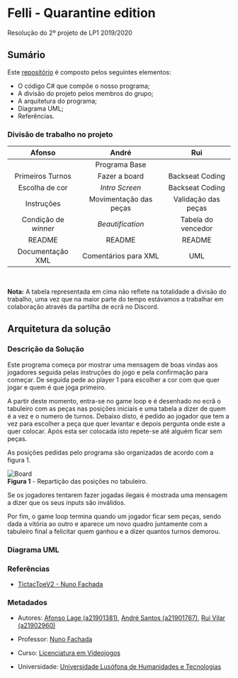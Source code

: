 
# Felli - Quarantine edition  

Resolução do 2º projeto de LP1 2019/2020

## Sumário

Este [repositório] é composto pelos seguintes elementos:

* O código C# que compõe o nosso programa;
* A divisão do projeto pelos membros do grupo;
* A arquitetura do programa;
* Diagrama UML;
* Referências.
  
### Divisão de trabalho no projeto

|Afonso                 |André                  |Rui                    |
|:---------------------:|:---------------------:|:---------------------:|
|                       |Programa Base          |                       |
|Primeiros Turnos       |Fazer a board          |Backseat Coding        |
|Escolha de cor         |_Intro Screen_         |Backseat Coding        |
|Instruções             |Movimentação das peças |Validação das peças    |
|Condição de _winner_   |_Beautification_       |Tabela do vencedor     |
|README                 |README                 |README                 |
|Documentação XML       |Comentários para XML   |UML                    |

</br>

**Nota:** A tabela representada em cima não reflete na totalidade a divisão do
 trabalho, uma vez que na maior parte do tempo estávamos a trabalhar em
 colaboração através da partilha de ecrã no Discord.

## Arquitetura da solução

### Descrição da Solução

Este programa começa por mostrar uma mensagem de boas vindas aos jogadores
 seguida pelas instruções do jogo e pela confirmação para começar. De seguida
 pede ao player 1 para escolher a cor com que quer jogar e quem é que joga
 primeiro.

A partir deste momento, entra-se no game loop e é desenhado no ecrã o tabuleiro
 com as peças nas posições iniciais e uma tabela a dizer de quem é a vez e o
 numero de turnos. Debaixo disto, é pedido ao jogador que tem a vez para
 escolher a peça que quer levantar e depois pergunta onde este a quer
 colocar. Após esta ser colocada isto repete-se até alguém ficar sem peças.

As posições pedidas pelo programa são organizadas de acordo com a figura 1.

![Board](board.png "Posições no tabuleiro")  
__Figura 1__ - Repartição das posições no tabuleiro.

Se os jogadores tentarem fazer jogadas ilegais é mostrada uma mensagem a dizer
 que os seus inputs são inválidos.

Por fim, o game loop termina quando um jogador ficar sem peças, sendo dada a
 vitória ao outro e aparece um novo quadro juntamente com a tabuleiro final a
 felicitar quem ganhou e a dizer quantos turnos demorou.

### Diagrama UML

### Referências

* [TictacToeV2 - Nuno Fachada]
  
### Metadados

* Autores: [Afonso Lage (a21901381)], [André Santos (a21901767)],
 [Rui Vilar (a21902960)]
  
* Professor: [Nuno Fachada]

* Curso: [Licenciatura em Videojogos]

* Universidade: [Universidade Lusófona de Humanidades e Tecnologias][ULHT]

[repositório]:https://github.com/andrepucas/lp1_felli
[TictacToeV2 - Nuno Fachada]:https://bit.ly/2T1KG8C
[Afonso Lage (a21901381)]:https://github.com/AfonsoLage-boop
[André Santos (a21901767)]:https://github.com/andrepucas
[Rui Vilar (a21902960)]:https://github.com/ruivilar
[Nuno Fachada]:https://github.com/fakenmc
[Licenciatura em Videojogos]:https://www.ulusofona.pt/licenciatura/videojogos
[ULHT]:https://www.ulusofona.pt/